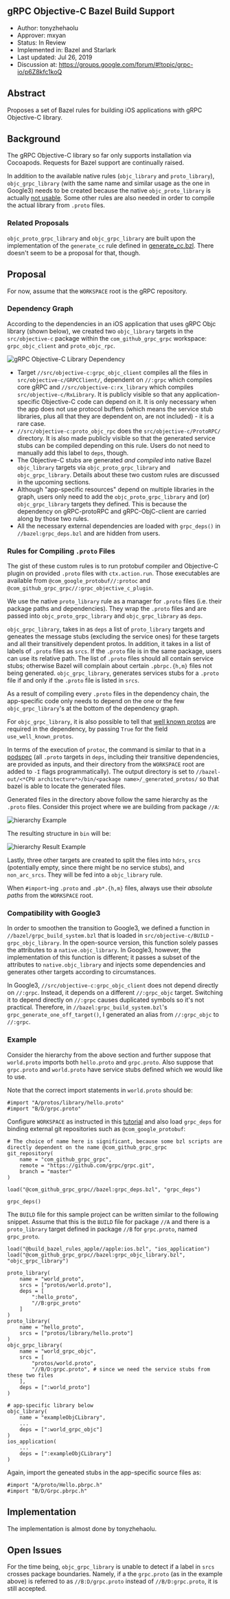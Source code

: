 gRPC Objective-C Bazel Build Support
----
* Author: tonyzhehaolu
* Approver: mxyan
* Status: In Review
* Implemented in: Bazel and Starlark
* Last updated: Jul 26, 2019
* Discussion at: https://groups.google.com/forum/#!topic/grpc-io/p6Z8kfc1koQ

## Abstract

Proposes a set of Bazel rules for building iOS applications with gRPC Objective-C library.


## Background

The gRPC Objective-C library so far only supports installation via Cocoapods. Requests for Bazel support are continually raised.

In addition to the available native rules (`objc_library` and `proto_library`), `objc_grpc_library` (with the same name and similar usage as the one in Google3) needs to be created because the native `objc_proto_library` is actually [not usable](https://github.com/bazelbuild/bazel/issues/7348). Some other rules are also needed in order to compile the actual library from `.proto` files.

### Related Proposals
`objc_proto_grpc_library` and `objc_grpc_library` are built upon the implementation of the `generate_cc` rule defined in [generate_cc.bzl](https://github.com/grpc/grpc/blob/bazel_test/bazel/generate_cc.bzl). There doesn't seem to be a proposal for that, though.


## Proposal

For now, assume that the `WORKSPACE` root is the gRPC repository.

### Dependency Graph

According to the dependencies in an iOS application that uses gRPC Objc library (shown below), we created two `objc_library` targets in the `src/objective-c` package within the `com_github_grpc_grpc` workspace: `grpc_objc_client` and `proto_objc_rpc`.

![gRPC Objective-C Library Dependency](L56_graphics/dependency.png)

* Target `//src/objective-c:grpc_objc_client` compiles all the files in `src/objective-c/GRPCClient/`, dependent on `//:grpc` which compiles core gRPC and `//src/objective-c:rx_library` which compiles `src/objective-c/RxLibrary`. It is publicly visible so that any application-specific Objective-C code can depend on it. It is only necessary when the app does not use protocol buffers (which means the service stub libraries, plus all that they are dependent on, are not included) - it is a rare case.
* `//src/objective-c:proto_objc_rpc` does the `src/objective-c/ProtoRPC/` directory. It is also made publicly visible so that the generated service stubs can be compiled depending on this rule. Users do not need to manually add this label to `deps`, though.
* The Objective-C stubs are generated *and compiled* into native Bazel `objc_library` targets via `objc_proto_grpc_library` and `objc_grpc_library`. Details about these two custom rules are discussed in the upcoming sections.
* Although "app-specific resources" depend on multiple libraries in the graph, users only need to add the `objc_proto_grpc_library` and (or) `objc_grpc_library` targets they defined. This is because the dependency on gRPC-protoRPC and gRPC-ObjC-client are carried along by those two rules.
* All the necessary external dependencies are loaded with `grpc_deps()` in `//bazel:grpc_deps.bzl` and are hidden from users.

### Rules for Compiling `.proto` Files

The gist of these custom rules is to run protobuf compiler and Objective-C plugin on provided `.proto` files with `ctx.action.run`. Those executables are available from `@com_google_protobuf//:protoc` and `@com_github_grpc_grpc//:grpc_objective_c_plugin`.

We use the native `proto_library` rule as a manager for `.proto` files (i.e. their package paths and dependencies). They wrap the `.proto` files and are passed into `objc_proto_grpc_library` and `objc_grpc_library` as `deps`.

`objc_grpc_library`, takes in as `deps` a list of `proto_library` targets and geneates the message stubs (excluding the service ones) for these targets and all their transitively dependent protos. In addition, it takes in a list of labels of `.proto` files as `srcs`. If the `.proto` file is in the same package, users can use its relative path. The list of `.proto` files should all contain service stubs; otherwise Bazel will complain about certain `.pbrpc.{h,m}` files not being generated. `objc_grpc_library`, generates services stubs for a `.proto` file if and only if the `.proto` file is listed in `srcs`.

As a result of compiling every `.proto` files in the dependency chain, the app-specific code only needs to depend on the one or the few `objc_grpc_library`'s at the bottom of the dependency graph.

For `objc_grpc_library`, it is also possible to tell that [well known protos](https://github.com/protocolbuffers/protobuf/tree/master/src/google/protobuf) are required in the dependency, by passing `True` for the field `use_well_known_protos`.

In terms of the execution of `protoc`, the command is similar to that in a [podspec](https://github.com/grpc/grpc/blob/0803c79411597f58eae0b12b4eb272c506b8cdbb/examples/objective-c/helloworld/HelloWorld.podspec) (all `.proto` targets in `deps`, including their transitive dependencies, are provided as inputs, and their directory from the `WORKSPACE` root are added to `-I` flags programmatically). The output directory is set to `//bazel-out/<*CPU architecture*>/bin/<package name>/_generated_protos/` so that bazel is able to locate the generated files.

Generated files in the directory above follow the same hierarchy as the `.proto` files. Consider this project where we are building from package `//A`:

![hierarchy Example](L56_graphics/hierarchy1.png)

The resulting structure in `bin` will be:

![hierarchy Result Example](L56_graphics/hierarchy2.png)

Lastly, three other targets are created to split the files into `hdrs`, `srcs` (potentially empty, since there might be no service stubs), and `non_arc_srcs`. They will be fed into a `objc_library` rule.

When `#import`-ing `.proto` and `.pb*.{h,m}` files, always use their *absolute paths* from the `WORKSPACE` root.


### Compatibility with Google3

In order to smoothen the transition to Google3, we defined a function in `//bazel/grpc_build_system.bzl` that is loaded in `src/objective-c/BUILD` - `grpc_objc_library`. In the open-source version, this function solely passes the attributes to a `native.objc_library`. In Google3, however, the implementation of this function is different; it passes a subset of the attributes to `native.objc_library` and injects some dependencies and generates other targets according to circumstances.

In Google3, `//src/objective-c:grpc_objc_client` does not depend directly on `//:grpc`. Instead, it depends on a different `//:grpc_objc` target. Switching it to depend directly on `//:grpc` causes duplicated symbols so it's not practical. Therefore, in `//bazel:grpc_build_system.bzl`'s `grpc_generate_one_off_target()`, I generated an alias from `//:grpc_objc` to `//:grpc`.


### Example

Consider the hierarchy from the above section and further suppose that `world.proto` imports both `hello.proto` and `grpc.proto`. Also suppose that `grpc.proto` and `world.proto` have service stubs defined which we would like to use.

Note that the correct import statements in `world.proto` should be:
```
#import "A/protos/library/hello.proto"
#import "B/D/grpc.proto"
```

Configure `WORKSPACE` as instructed in this [tutorial](https://docs.bazel.build/versions/master/tutorial/ios-app.html) and also load `grpc_deps` for binding external git repositories such as `@com_google_protobuf`:
```
# The choice of name here is significant, because some bzl scripts are directly dependent on the name @com_github_grpc_grpc
git_repository(
    name = "com_github_grpc_grpc",
    remote = "https://github.com/grpc/grpc.git",
    branch = "master"
)

load("@com_github_grpc_grpc//bazel:grpc_deps.bzl", "grpc_deps")

grpc_deps()
```

The `BUILD` file for this sample project can be written similar to the following snippet. Assume that this is the `BUILD` file for package `//A` and there is a `proto_library` target defined in package `//B` for `grpc.proto`, named `grpc_proto`.
```
load("@build_bazel_rules_apple//apple:ios.bzl", "ios_application")
load("@com_github_grpc_grpc//bazel:grpc_objc_library.bzl", "objc_grpc_library")

proto_library(
    name = "world_proto",
    srcs = ["protos/world.proto"],
    deps = [
        ":hello_proto",
        "//B:grpc_proto"
    ]
)
proto_library(
    name = "hello_proto",
    srcs = ["protos/library/hello.proto"]
)
objc_grpc_library(
    name = "world_grpc_objc",
    srcs = [
        "protos/world.proto",
        "//B/D:grpc.proto", # since we need the service stubs from these two files
    ],
    deps = [":world_proto"]
)

# app-specific library below
objc_library(
    name = "exampleObjCLibrary",
    ...
    deps = [":world_grpc_objc"]
)
ios_application(
    ...
    deps = [":exampleObjCLibrary"]
)
```
Again, import the geneated stubs in the app-specific source files as:
```
#import "A/proto/Hello.pbrpc.h"
#import "B/D/Grpc.pbrpc.h"
```


## Implementation

The implementation is almost done by tonyzhehaolu.


## Open Issues

For the time being, `objc_grpc_library` is unable to detect if a label in `srcs` crosses package boundaries. Namely, if a the `grpc.proto` (as in the example above) is referred to as `//B:D/grpc.proto` instead of `//B/D:grpc.proto`, it is still accepted.
